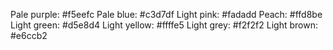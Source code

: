 Pale purple: #f5eefc
Pale blue: #c3d7df
Light pink: #fadadd
Peach: #ffd8be
Light green: #d5e8d4
Light yellow: #ffffe5
Light grey: #f2f2f2
Light brown: #e6ccb2
